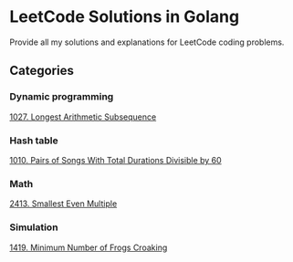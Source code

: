 # LeetCode Solutions in Golang

Provide all my solutions and explanations for LeetCode coding problems.

## Categories

### Dynamic programming

[1027. Longest Arithmetic Subsequence](https://github.com/BASARANOMO/leetcode-golang/tree/main/solutions/Medium/1027.%20Longest%20Arithmetic%20Subsequence)

### Hash table

[1010. Pairs of Songs With Total Durations Divisible by 60](https://github.com/BASARANOMO/leetcode-golang/tree/main/solutions/Medium/1010.%20Pairs%20of%20Songs%20With%20Total%20Durations%20Divisible%20by%2060)

### Math

[2413. Smallest Even Multiple](https://github.com/BASARANOMO/leetcode-golang/tree/main/solutions/Easy/2413.%20Smallest%20Even%20Multiple)

### Simulation

[1419. Minimum Number of Frogs Croaking](https://github.com/BASARANOMO/leetcode-golang/tree/main/solutions/Medium/1419.%20Minimum%20Number%20of%20Frogs%20Croaking)
